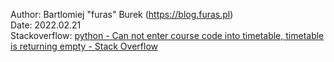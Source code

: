 Author: Bartlomiej "furas" Burek (https://blog.furas.pl)   
Date: 2022.02.21   
Stackoverflow: [python - Can not enter course code into timetable, timetable is returning empty - Stack Overflow](https://stackoverflow.com/questions/71205676/can-not-enter-course-code-into-timetable-timetable-is-returning-empty/71206905#71206905)

